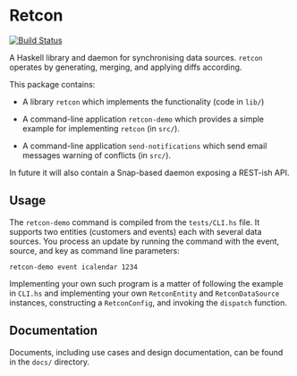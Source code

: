 Retcon
======

[![Build Status](https://travis-ci.org/anchor/retcon.svg?branch=master)](https://travis-ci.org/anchor/retcon)

A Haskell library and daemon for synchronising data sources. `retcon`
operates by generating, merging, and applying diffs according.

This package contains:

- A library `retcon` which implements the functionality (code in `lib/`)

- A command-line application `retcon-demo` which provides a simple example for
implementing `retcon` (in `src/`).

- A command-line application `send-notifications` which send email messages
warning of conflicts (in `src/`).

In future it will also contain a Snap-based daemon exposing a REST-ish API.

Usage
-----

The `retcon-demo` command is compiled from the `tests/CLI.hs` file. It
supports two entities (customers and events) each with several data
sources. You process an update by running the command with the event,
source, and key as command line parameters:

    retcon-demo event icalendar 1234

Implementing your own such program is a matter of following the example in
`CLI.hs` and implementing your own `RetconEntity` and `RetconDataSource`
instances, constructing a `RetconConfig`, and invoking the `dispatch`
function.

Documentation
-------------

Documents, including use cases and design documentation, can be found in the
`docs/` directory.
